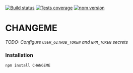 [![Build status][build-image]][build-url]
[![Tests coverage][cov-image]][cov-url]
[![npm version][npm-image]][npm-url]

# CHANGEME

_TODO: Configure `USER_GITHUB_TOKEN` and `NPM_TOKEN` secrets_

### Installation

```bash
npm install CHANGEME
```

[build-image]: https://github.com/medikoo/CHANGEME/workflows/Integrate/badge.svg
[build-url]: https://github.com/medikoo/CHANGEME/actions?query=workflow%3AIntegrate
[cov-image]: https://img.shields.io/codecov/c/github/medikoo/CHANGEME.svg
[cov-url]: https://codecov.io/gh/medikoo/CHANGEME
[npm-image]: https://img.shields.io/npm/v/CHANGEME.svg
[npm-url]: https://www.npmjs.com/package/CHANGEME
